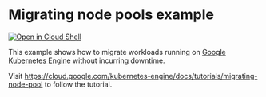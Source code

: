 # Migrating node pools example

[![Open in Cloud Shell](https://gstatic.com/cloudssh/images/open-btn.svg)](https://ssh.cloud.google.com/cloudshell/editor?cloudshell_git_repo=https://github.com/GoogleCloudPlatform/kubernetes-engine-samples&cloudshell_tutorial=README.md&cloudshell_workspace=migrating-node-pool)

This example shows how to migrate workloads running on
[Google Kubernetes Engine](https://cloud.google.com/kubernetes-engine)
without incurring downtime.

Visit https://cloud.google.com/kubernetes-engine/docs/tutorials/migrating-node-pool
to follow the tutorial.
